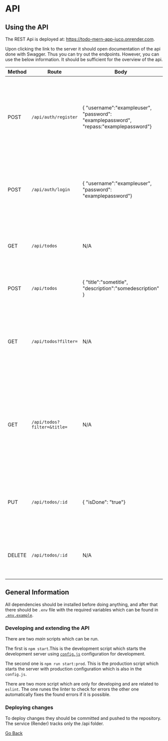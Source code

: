 # API

## Using the API

The REST Api is deployed at: https://todo-mern-app-juco.onrender.com.

Upon clicking the link to the server it should open documentation of the api done with Swagger. Thus you can try out the endpoints. However, you can use the below information. It should be sufficient for the overview of the api.


| Method | Route                       | Body                                                                                  | Requirements                                                                                   | Responses                                                                                                                      | Information                                                                                                                                                                        |
| ------ | --------------------------- | ------------------------------------------------------------------------------------- | ---------------------------------------------------------------------------------------------- | ------------------------------------------------------------------------------------------------------------------------------ | ---------------------------------------------------------------------------------------------------------------------------------------------------------------------------------- |
| POST   | `/api/auth/register`        | { "username":"exampleuser", "password": "examplepassword", "repass:"examplepassword"} | N/A                                                                                            | `201 Created`: Returns object with the user's id and username <br> `400 Bad Request`: Returns message with the error's message | Creates user in the database                                                                                                                                                       |
| POST   | `/api/auth/login`           | { "username":"exampleuser", "password": "examplepassword"}                            | N/A                                                                                            | `200 OK`: Returns a JWT Token <br> `400 Bad Request`: Returns message with the error's message                                 | Authenticates the user                                                                                                                                                             |
| GET    | `/api/todos`                | N/A                                                                                   | Authorization header in the format `Bearer <token>`                                            | `200 OK`: Returns a list of the currently logged user's todos <br> `401 Unauthorized`                                          | Queries all the todos. By default its all recent ones.                                                                                                                             |
| POST   | `/api/todos`                | { "title":"sometitle", "description":"somedescription" }                              | Authorization header in the format `Bearer <token>`                                            | `201 Created` Returns the created todo object <br> `401 Unauthorized`                                                          | Creates todo and automatically adds the user as author                                                                                                                             |
| GET    | `/api/todos?filter= `       | N/A                                                                                   | Authorization header in the format `Bearer <token>`                                            | `200 OK`: Returns the logged user's todos by filter <br> `401 Unauthorized`                                                    | Returns the user's todos set by querystring with _filter_. Choices are `incomplete`, `complete` or `recent`. Defaults to _recent_                                                  |
| GET    | `/api/todos?filter=&title=` | N/A                                                                                   | Authorization header in the format `Bearer <token>`                                            | `200 OK`: Returns the logged user's todos by filter and title <br> `401 Unauthorized`                                          | Returns the user's todos set by querystring with _filter_ and _title_. For the filter the choices are the same as above. Defaults to _recent_. For the title it could be anything. |
| PUT    | `/api/todos/:id`            | { "isDone": "true"}                                                                   | Authorization header in the format `Bearer <token>` and the **id** of the todo in the URL path | `200 OK`: Returns the todo object and and isDone value set as true <br> `400 Bad Request` <br> `401 Unauthorized`              | Updates the todo and makes it completed by changing the isDone value to true                                                                                                       |
| DELETE | `/api/todos/:id`            | N/A                                                                                   | Authorization header in the format `Bearer <token>` and the **id** of the todo in the URL path | `200 OK`: Returns the deleted todo object <br> `400 Bad Request` <br> `401 Unauthorized`                                       | Deletes the todo and returns the deleted todo object                                                                                                                               |

## General Information
All dependencies should be installed before doing anything, and after that there should be `.env` file with the required variables which can be found in [`.env.example`](.env.example).
### Developing and extending the API


There are two _main_ scripts which can be run.

The first is `npm start`.This is the development script which starts the development server using [`config.js`](./src/config.js) configuration for development.

The second one is `npm run start:prod`. This is the production script which starts the server with production configuration which is also in the `config.js`.

There are two more script which are only for developing and are related to `eslint`. The one runes the linter to check for errors the other one automatically fixes the found errors if it is possible.

### Deploying changes

To deploy changes they should be committed and pushed to the repository. The service (Render) tracks only the /api folder.

[Go Back](../README.md)

